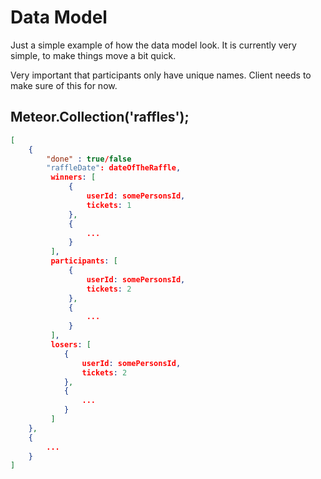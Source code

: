 # Data Model

Just a simple example of how the data model look. It is currently very simple, to make things move a bit quick.

Very important that participants only have unique names. Client needs to make sure of this for now.

## Meteor.Collection('raffles');
```json
[
    {
        "done" : true/false
        "raffleDate": dateOfTheRaffle,
         winners: [
             {
                 userId: somePersonsId,
                 tickets: 1
             },
             {
                 ...
             }
         ],
         participants: [
             {
                 userId: somePersonsId,
                 tickets: 2
             },
             {
                 ...
             }
         ],
         losers: [
            {
                userId: somePersonsId,
                tickets: 2
            },
            {
                ...
            }
         ]
    },
    {
        ...
    }
]
```